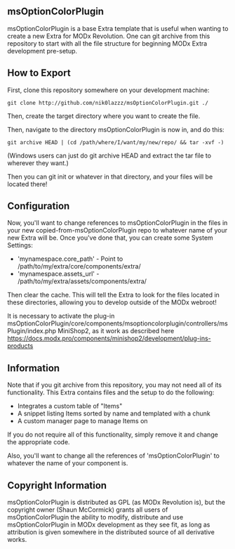 ## msOptionColorPlugin

msOptionColorPlugin is a base Extra template that is useful when wanting to create a new
Extra for MODx Revolution. One can git archive from this repository to start
with all the file structure for beginning MODx Extra development pre-setup.

## How to Export

First, clone this repository somewhere on your development machine:

`git clone http://github.com/nik0lazzz/msOptionColorPlugin.git ./`

Then, create the target directory where you want to create the file.

Then, navigate to the directory msOptionColorPlugin is now in, and do this:

`git archive HEAD | (cd /path/where/I/want/my/new/repo/ && tar -xvf -)`

(Windows users can just do git archive HEAD and extract the tar file to wherever
they want.)

Then you can git init or whatever in that directory, and your files will be located
there!

## Configuration

Now, you'll want to change references to msOptionColorPlugin in the files in your
new copied-from-msOptionColorPlugin repo to whatever name of your new Extra will be. Once
you've done that, you can create some System Settings:

- 'mynamespace.core_path' - Point to /path/to/my/extra/core/components/extra/
- 'mynamespace.assets_url' - /path/to/my/extra/assets/components/extra/

Then clear the cache. This will tell the Extra to look for the files located
in these directories, allowing you to develop outside of the MODx webroot!

It is necessary to activate the plug-in 
msOptionColorPlugin/core/components/msoptioncolorplugin/controllers/msPlugin/index.php
MiniShop2, as it work as described here 
https://docs.modx.pro/components/minishop2/development/plug-ins-products

## Information

Note that if you git archive from this repository, you may not need all of its
functionality. This Extra contains files and the setup to do the following:

- Integrates a custom table of "Items"
- A snippet listing Items sorted by name and templated with a chunk
- A custom manager page to manage Items on

If you do not require all of this functionality, simply remove it and change the
appropriate code.

Also, you'll want to change all the references of 'msOptionColorPlugin' to whatever the
name of your component is.

## Copyright Information

msOptionColorPlugin is distributed as GPL (as MODx Revolution is), but the copyright owner
(Shaun McCormick) grants all users of msOptionColorPlugin the ability to modify, distribute
and use msOptionColorPlugin in MODx development as they see fit, as long as attribution
is given somewhere in the distributed source of all derivative works.